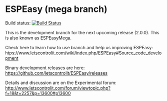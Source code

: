 # ESPEasy (mega branch)

Build status: [![Build Status](https://travis-ci.org/letscontrolit/ESPEasy.svg?branch=mega)](https://travis-ci.org/letscontrolit/ESPEasy)

This is the development branch for the next upcoming release (2.0.0). This is also known as ESPEasyMega.

Check here to learn how to use branch and help us improving ESPEasy: htps://www.letscontrolit.com/wiki/index.php/ESPEasy#Source_code_development

Binary development releases are here: https://github.com/letscontrolit/ESPEasy/releases

Details and discussion are on the Experimental forum: http://www.letscontrolit.com/forum/viewtopic.php?f=18&t=2257&p=13600#p13600
